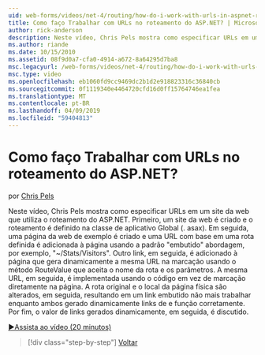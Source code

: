 ```yaml
---
uid: web-forms/videos/net-4/routing/how-do-i-work-with-urls-in-aspnet-routing
title: Como faço Trabalhar com URLs no roteamento do ASP.NET? | Microsoft Docs
author: rick-anderson
description: Neste vídeo, Chris Pels mostra como especificar URLs em um site da web que utiliza o roteamento do ASP.NET. Primeiro, um site da web é criado e o roteamento é definido no GL....
ms.author: riande
ms.date: 10/15/2010
ms.assetid: 08f9d0a7-cfa0-4914-a672-8a64295d7ba8
msc.legacyurl: /web-forms/videos/net-4/routing/how-do-i-work-with-urls-in-aspnet-routing
msc.type: video
ms.openlocfilehash: eb1060fd9cc9469dc2b1d2e918823316c36840cb
ms.sourcegitcommit: 0f1119340e4464720cfd16d0ff15764746ea1fea
ms.translationtype: MT
ms.contentlocale: pt-BR
ms.lasthandoff: 04/09/2019
ms.locfileid: "59404813"
---
```

# <a name="how-do-i-work-with-urls-in-aspnet-routing"></a>Como faço Trabalhar com URLs no roteamento do ASP.NET?

por [Chris Pels](https://twitter.com/chrispels)

Neste vídeo, Chris Pels mostra como especificar URLs em um site da web que utiliza o roteamento do ASP.NET. Primeiro, um site da web é criado e o roteamento é definido na classe de aplicativo Global (. asax). Em seguida, uma página da web de exemplo é criado e uma URL com base em uma rota definida é adicionada à página usando a padrão "embutido" abordagem, por exemplo, "~/Stats/Visitors". Outro link, em seguida, é adicionado à página que gera dinamicamente a mesma URL na marcação usando o método RouteValue que aceita o nome da rota e os parâmetros. A mesma URL, em seguida, é implementada usando o código em vez de marcação diretamente na página. A rota original e o local da página física são alterados, em seguida, resultando em um link embutido não mais trabalhar enquanto ambos gerado dinamicamente links de e função corretamente. Por fim, o valor de links gerados dinamicamente, em seguida, é discutido.

[&#9654;Assista ao vídeo (20 minutos)](https://channel9.msdn.com/Blogs/ASP-NET-Site-Videos/how-do-i-work-with-urls-in-aspnet-routing)

> [!div class="step-by-step"]
> [Voltar](how-do-i-use-routing-with-aspnet-web-forms.md)
